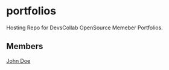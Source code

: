 # portfolios

Hosting Repo for DevsCollab OpenSource Memeber Portfolios.


## Members

<!-- [Full_Name](devscollab.github.io/portfolios/Folder_Name/) -->

[John Doe](devscollab.github.io/portfolios/johndoe/)

